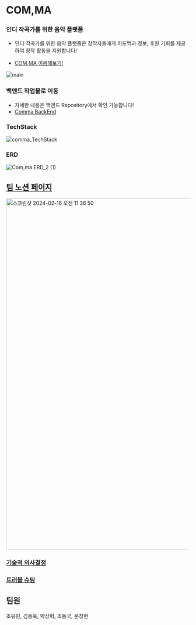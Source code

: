 # COM,MA

### 인디 작곡가를 위한 음악 플랫폼
- 인디 작곡가를 위한 음악 플랫폼은 창작자들에게 피드백과 정보, 후원 기회를 제공하여 창작 활동을 지원합니다!

- [COM,MA 이용해보기!](https://compose-market.vercel.app/)

![main](https://github.com/Techit-BitHarmony/Comma_Frontend/assets/51808344/0b9d3a70-15cc-452c-810b-bb11aad7b4ff)


### 백엔드 작업물로 이동
- 자세한 내용은 백엔드 Repository에서 확인 가능합니다!
- [Comma BackEnd](https://github.com/Techit-BitHarmony/Comma)

### TechStack
![comma_TechStack](https://github.com/Techit-BitHarmony/Comma_Frontend/assets/84844598/d15e27a6-d3d2-47bd-93e5-b935086490eb)

### ERD
![Com,ma ERD_2 (1)](https://github.com/Techit-BitHarmony/Comma_Frontend/assets/84844598/d5a04df4-5d03-4443-bae1-c363b7273685)

## [팀 노션 페이지](https://likelion.notion.site/9-4ee8e96c7a2d4c79ba7799897a1f1352)
<img width="960" alt="스크린샷 2024-02-16 오전 11 36 50" src="https://github.com/Techit-BitHarmony/Comma_Frontend/assets/84844598/036070e1-ad6b-4b82-b3e0-c7cad9bf1e87">

### [기술적 의사결정](https://www.notion.so/7b5df4d052444e0f9df19ae4b1c4f660?pvs=4)


### [트러블 슈팅](https://www.notion.so/a758174d8ca243438c1cda75758f479d?v=304dce628cfd4d51b9a83754984bf4ad&pvs=4)

## 팀원
조유민, 김용욱, 박상혁, 조동국, 문창현
